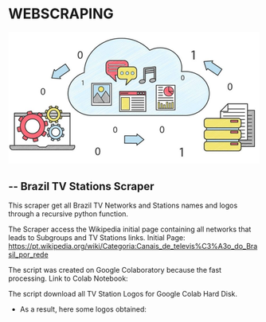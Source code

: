 # WEBSCRAPING

![](images/webscrapping.png)




-- Brazil TV Stations Scraper
---------------------


This scraper get all Brazil TV Networks and Stations names and logos through a recursive python function.

The Scraper access the Wikipedia initial page containing all networks that leads to Subgroups and TV Stations links.
Initial Page: https://pt.wikipedia.org/wiki/Categoria:Canais_de_televis%C3%A3o_do_Brasil_por_rede

The script was created on Google Colaboratory because the fast processing.
Link to Colab Notebook:

The script download all TV Station Logos for Google Colab Hard Disk.


- As a result, here some logos obtained:
